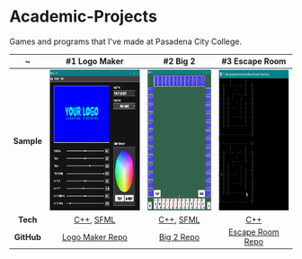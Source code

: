# Academic-Projects

Games and programs that I've made at Pasadena City College.

~ | #1 Logo Maker | #2 Big 2 | #3 Escape Room 
:-------------------------:|:-------------------------:|:-------------------------:|:-------------------------:
**Sample** | <img src="Samples/logomaker-sample.gif" height='250'/> | <img src="Samples/big2-sample.gif" height='250'/> | <img src="Samples/escaperoom-sample-crop.gif" height='250'/>
**Tech** | [C++](https://www.cplusplus.com/), [SFML](https://www.sfml-dev.org/) | [C++](https://www.cplusplus.com/), [SFML](https://www.sfml-dev.org/) | [C++](https://www.cplusplus.com/)
**GitHub** | [Logo Maker Repo](https://github.com/JonathanCNg/Logo-Maker) | [Big 2 Repo](https://github.com/JonathanCNg/Big-2-Game) | [Escape Room Repo](https://github.com/JonathanCNg/Escape-Room-Game)
